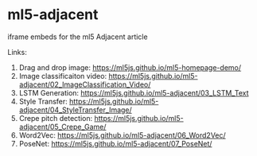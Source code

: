 # ml5-adjacent

iframe embeds for the ml5 Adjacent article

Links:

1. Drag and drop image: https://ml5js.github.io/ml5-homepage-demo/
2. Image classificaiton video: https://ml5js.github.io/ml5-adjacent/02_ImageClassification_Video/
3. LSTM Generation: https://ml5js.github.io/ml5-adjacent/03_LSTM_Text
4. Style Transfer: https://ml5js.github.io/ml5-adjacent/04_StyleTransfer_Image/
5. Crepe pitch detection: https://ml5js.github.io/ml5-adjacent/05_Crepe_Game/
6. Word2Vec: https://ml5js.github.io/ml5-adjacent/06_Word2Vec/
7. PoseNet: https://ml5js.github.io/ml5-adjacent/07_PoseNet/
